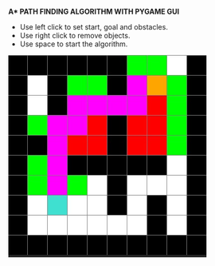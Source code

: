 <b>A* PATH FINDING ALGORITHM WITH PYGAME GUI</b>

<ul>
  <li>Use left click to set start, goal and obstacles.</li>
  <li>Use right click to remove objects.</li>
  <li>Use space to start the algorithm.</li>
</ul>

![SAMPLE OUTPUT](sampleOutput.jpg?raw=true "Sample Output")

